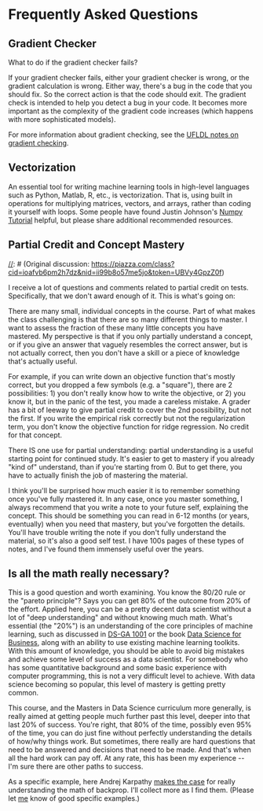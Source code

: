 # Frequently Asked Questions

## Gradient Checker
What to do if the gradient checker fails?

If your gradient checker fails, either your gradient checker is wrong, or the
gradient calculation is wrong. Either way, there's a bug in the code that you
should fix. So the correct action is that the code should exit. The gradient
check is intended to help you detect a bug in your code. It becomes more
important as the complexity of the gradient code increases (which happens with
more sophisticated models).

For more information about gradient checking, see
the
[UFLDL notes on gradient checking](http://ufldl.stanford.edu/wiki/index.php/Gradient_checking_and_advanced_optimization).

## Vectorization
[//]: # (Original discussion: https://piazza.com/class/ii99b8o57me5jo?cid=24)

An essential tool for writing machine learning tools in high-level
languages such as Python, Matlab, R, etc., is vectorization.  That is,
using built in operations for multiplying matrices, vectors, and
arrays, rather than coding it yourself with loops.  Some people have
found Justin Johnson's [Numpy Tutorial](http://cs231n.github.io/python-numpy-tutorial/)
helpful, but please share additional recommended resources.
## Partial Credit and Concept Mastery

<a name="concept-mastery"></a> 
[//]: # (Original discussion: https://piazza.com/class?cid=ioafvb6pm2h7dz&nid=ii99b8o57me5jo&token=UBVy4GpzZ0f)

I receive a lot of questions and comments related to partial credit on
tests.  Specifically, that we don't award enough of it.  This is
what's going on:

There are many small, individual concepts in the course.  Part of what
makes the class challenging is that there are so many different things
to master.  I want to assess the fraction of these many little
concepts you have mastered. My perspective is that if you only
partially understand a concept, or if you give an answer that vaguely
resembles the correct answer, but is not actually correct, then you
don't have a skill or a piece of knowledge that's actually useful.

For example, if you can write down an objective function that's mostly
correct, but you dropped a few symbols (e.g. a "square"), there are 2
possibilities: 1) you don't really know how to write the objective, or
2) you know it, but in the panic of the test, you made a careless
mistake.  A grader has a bit of leeway to give partial credit to cover
the 2nd possibility, but not the first.  If you write the empirical
risk correctly but not the regularization term, you don't know the
objective function for ridge regression.  No credit for that concept.

There IS one use for partial understanding: partial understanding is a
useful starting point for continued study.  It's easier to get to
mastery if you already "kind of" understand, than if you're starting
from 0.  But to get there, you have to actually finish the job of
mastering the material.

I think you'll be surprised how much easier it is to remember
something once you've fully mastered it.  In any case, once you master
something, I always recommend that you write a note to your future
self, explaining the concept.  This should be something you can read
in 6-12 months (or years, eventually) when you need that mastery, but
you've forgotten the details.  You'll have trouble writing the note if
you don't fully understand the material, so it's also a good self
test.  I have 100s pages of these types of notes, and I've found them
immensely useful over the years.

## Is all the math really necessary?

<a name="math"></a> 

This is a good question and worth examining.  You know the 80/20 rule
or the "pareto principle"?  Says you can get 80% of the outcome from
20% of the effort.  Applied here, you can be a pretty decent data
scientist without a lot of "deep understanding" and without knowing
much math.  What's essential (the "20%") is an understanding of the
core principles of machine learning, such as discussed in
[DS-GA 1001](http://cds.nyu.edu/course-pages/ds-ga-1001-intro-data-science/)
or the book
[Data Science for Business](http://data-science-for-biz.com/DSB/Home.html),
along with an ability to use existing machine learning toolkits.  With
this amount of knowledge, you should be able to avoid big mistakes and
achieve some level of success as a data scientist.  For somebody who
has some quantitative background and some basic experience with
computer programming, this is not a very difficult level to achieve.
With data science becoming so popular, this level of mastery is
getting pretty common.
 
This course, and the Masters in Data Science curriculum more
generally, is really aimed at getting people much further past this
level, deeper into that last 20% of success.  You're right, that 80%
of the time, possibly even 95% of the time, you can do just fine
without perfectly understanding the details of how/why things work.
But sometimes, there really are hard questions that need to be
answered and decisions that need to be made.  And that's when all the
hard work can pay off.  At any rate, this has been my experience --
I'm sure there are other paths to success.

As a specific example, here Andrej Karpathy
[makes the case](https://medium.com/@karpathy/yes-you-should-understand-backprop-e2f06eab496b#.cqsiru2ei)
for really understanding the math of backprop.  I'll collect more as I
find them. (Please let [me](mailto:dr129@nyu.edu) know of good
specific examples.)

